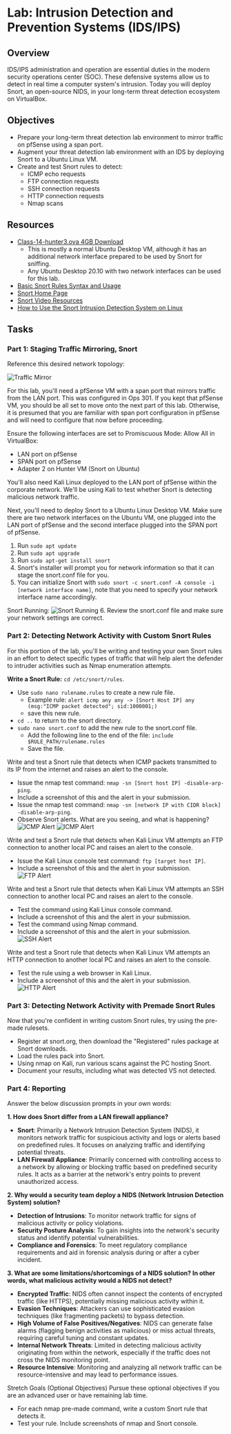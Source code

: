 # Lab: Intrusion Detection and Prevention Systems (IDS/IPS)

## Overview
IDS/IPS administration and operation are essential duties in the modern security operations center (SOC). These defensive systems allow us to detect in real time a computer system's intrusion. Today you will deploy Snort, an open-source NIDS, in your long-term threat detection ecosystem on VirtualBox.

## Objectives
- Prepare your long-term threat detection lab environment to mirror traffic on pfSense using a span port.
- Augment your threat detection lab environment with an IDS by deploying Snort to a Ubuntu Linux VM.
- Create and test Snort rules to detect:
  - ICMP echo requests
  - FTP connection requests
  - SSH connection requests
  - HTTP connection requests
  - Nmap scans

## Resources
- [Class-14-hunter3.ova 4GB Download](https://codefellows.github.io/ops-401-cybersecurity-guide/curriculum/#downloads-table)
  - This is mostly a normal Ubuntu Desktop VM, although it has an additional network interface prepared to be used by Snort for sniffing.
  - Any Ubuntu Desktop 20.10 with two network interfaces can be used for this lab.
- [Basic Snort Rules Syntax and Usage](https://resources.infosecinstitute.com/topic/snort-rules-workshop-part-one/)
- [Snort Home Page](https://snort.org/)
- [Snort Video Resources](https://snort.org/resources)
- [How to Use the Snort Intrusion Detection System on Linux](https://www.cloudsavvyit.com/6424/how-to-use-the-snort-intrusion-detection-system-on-linux/)

## Tasks
### Part 1: Staging Traffic Mirroring, Snort
Reference this desired network topology:

![Traffic Mirror](media/ops14-1.png)

For this lab, you'll need a pfSense VM with a span port that mirrors traffic from the LAN port. This was configured in Ops 301. If you kept that pfSense VM, you should be all set to move onto the next part of this lab. Otherwise, it is presumed that you are familiar with span port configuration in pfSense and will need to configure that now before proceeding.

Ensure the following interfaces are set to Promiscuous Mode: Allow All in VirtualBox:
- LAN port on pfSense
- SPAN port on pfSense
- Adapter 2 on Hunter VM (Snort on Ubuntu)

You'll also need Kali Linux deployed to the LAN port of pfSense within the corporate network. We'll be using Kali to test whether Snort is detecting malicious network traffic.

Next, you'll need to deploy Snort to a Ubuntu Linux Desktop VM. Make sure there are two network interfaces on the Ubuntu VM, one plugged into the LAN port of pfSense and the second interface plugged into the SPAN port of pfSense.
1. Run `sudo apt update`
2. Run `sudo apt upgrade`
3. Run `sudo apt-get install snort`
4. Snort's installer will prompt you for network information so that it can stage the snort.conf file for you.
5. You can initialize Snort with `sudo snort -c snort.conf -A console -i [network interface name]`, note that you need to specify your network interface name accordingly.

Snort Running:
![Snort Running](media/ops14-2.png)
6. Review the snort.conf file and make sure your network settings are correct.

### Part 2: Detecting Network Activity with Custom Snort Rules
For this portion of the lab, you'll be writing and testing your own Snort rules in an effort to detect specific types of traffic that will help alert the defender to intruder activities such as Nmap enumeration attempts.

**Write a Snort Rule:** `cd /etc/snort/rules`.  
- Use `sudo nano rulename.rules` to create a new rule file.
  - Example rule: `alert icmp any any -> [Snort Host IP] any (msg:"ICMP packet detected"; sid:1000001;)`
  - save this new rule.
- `cd ..` to return to the snort directory.
- `sudo nano snort.conf` to add the new rule to the snort.conf file.
  - Add the following line to the end of the file: `include $RULE_PATH/rulename.rules`
  - Save the file.

Write and test a Snort rule that detects when ICMP packets transmitted to its IP from the internet and raises an alert to the console.
- Issue the nmap test command: `nmap -sn [Snort host IP] -disable-arp-ping`.
- Include a screenshot of this and the alert in your submission.
- Issue the nmap test command: `nmap -sn [network IP with CIDR block] -disable-arp-ping`.
- Observe Snort alerts. What are you seeing, and what is happening?
![ICMP Alert](media/ops14-3.png)
![ICMP Alert](media/ops14-4.png)

Write and test a Snort rule that detects when Kali Linux VM attempts an FTP connection to another local PC and raises an alert to the console.
- Issue the Kali Linux console test command: `ftp [target host IP]`.
- Include a screenshot of this and the alert in your submission.
![FTP Alert](media/ops14-5.png)

Write and test a Snort rule that detects when Kali Linux VM attempts an SSH connection to another local PC and raises an alert to the console.
- Test the command using Kali Linux console command.
- Include a screenshot of this and the alert in your submission.
- Test the command using Nmap command.
- Include a screenshot of this and the alert in your submission.
![SSH Alert](media/ops14-6.png)

Write and test a Snort rule that detects when Kali Linux VM attempts an HTTP connection to another local PC and raises an alert to the console.
- Test the rule using a web browser in Kali Linux.
- Include a screenshot of this and the alert in your submission.
![HTTP Alert](media/ops14-7.png)

### Part 3: Detecting Network Activity with Premade Snort Rules
Now that you're confident in writing custom Snort rules, try using the pre-made rulesets.

- Register at snort.org, then download the "Registered" rules package at Snort downloads.
- Load the rules pack into Snort.
- Using nmap on Kali, run various scans against the PC hosting Snort.
- Document your results, including what was detected VS not detected.

### Part 4: Reporting
Answer the below discussion prompts in your own words:

**1. How does Snort differ from a LAN firewall appliance?**
- **Snort**: Primarily a Network Intrusion Detection System (NIDS), it monitors network traffic for suspicious activity and logs or alerts based on predefined rules. It focuses on analyzing traffic and identifying potential threats.
- **LAN Firewall Appliance**: Primarily concerned with controlling access to a network by allowing or blocking traffic based on predefined security rules. It acts as a barrier at the network's entry points to prevent unauthorized access.

**2. Why would a security team deploy a NIDS (Network Intrusion Detection System) solution?**
- **Detection of Intrusions**: To monitor network traffic for signs of malicious activity or policy violations.
- **Security Posture Analysis**: To gain insights into the network's security status and identify potential vulnerabilities.
- **Compliance and Forensics**: To meet regulatory compliance requirements and aid in forensic analysis during or after a cyber incident.

**3. What are some limitations/shortcomings of a NIDS solution? In other words, what malicious activity would a NIDS not detect?**
- **Encrypted Traffic**: NIDS often cannot inspect the contents of encrypted traffic (like HTTPS), potentially missing malicious activity within it.
- **Evasion Techniques**: Attackers can use sophisticated evasion techniques (like fragmenting packets) to bypass detection.
- **High Volume of False Positives/Negatives**: NIDS can generate false alarms (flagging benign activities as malicious) or miss actual threats, requiring careful tuning and constant updates.
- **Internal Network Threats**: Limited in detecting malicious activity originating from within the network, especially if the traffic does not cross the NIDS monitoring point.
- **Resource Intensive**: Monitoring and analyzing all network traffic can be resource-intensive and may lead to performance issues.

Stretch Goals (Optional Objectives)
Pursue these optional objectives if you are an advanced user or have remaining lab time.

- For each nmap pre-made command, write a custom Snort rule that detects it.
- Test your rule. Include screenshots of nmap and Snort console.

